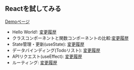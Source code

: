 ## Reactを試してみる

[Demoページ](https://react-example-eta.vercel.app/)

- Hello World!: [変更履歴](https://github.com/K-Sato1995/react-example/commit/e4b74f48738bff3a10ea093cc19e9528413f8dd2)
- クラスコンポーネントと関数コンポーネントの比較:[変更履歴](https://github.com/K-Sato1995/react-example/commit/a4d4bc8887b5cfa19e8ac632dbbddd925e9efdb4)
- State管理・更新(useState): [変更履歴](https://github.com/K-Sato1995/react-example/commit/88500dc972fb9ba95648be0d831d5a0548a80451)
- データバインディング(Todoリスト): [変更履歴](https://github.com/K-Sato1995/react-example/commit/c0b2f37d3d615349e694351562330615104be811)
- APIリクエスト(useEffect): [変更履歴](https://github.com/K-Sato1995/react-example/commit/794e69f08703397ce552f8cee449458486b21570)
- ルーティング: [変更履歴](https://github.com/K-Sato1995/react-example/commit/da691007ad8e291b131b72f693ce717b7a3d750d)
